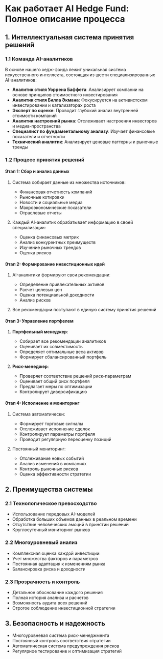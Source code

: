 
# Как работает AI Hedge Fund: Полное описание процесса

## 1. Интеллектуальная система принятия решений

### 1.1 Команда AI-аналитиков
В основе нашего хедж-фонда лежит уникальная система искусственного интеллекта, состоящая из шести специализированных AI-аналитиков:

- **Аналитик стиля Уоррена Баффета**: Анализирует компании на основе принципов стоимостного инвестирования
- **Аналитик стиля Билла Экмана**: Фокусируется на активистском инвестировании и катализаторах роста
- **Эксперт по оценке**: Проводит глубокий анализ внутренней стоимости компаний
- **Аналитик настроений рынка**: Отслеживает настроения инвесторов и медиа-пространства
- **Специалист по фундаментальному анализу**: Изучает финансовые показатели и отчетности
- **Технический аналитик**: Анализирует ценовые паттерны и рыночные тренды

### 1.2 Процесс принятия решений

#### Этап 1: Сбор и анализ данных
1. Система собирает данные из множества источников:
   - Финансовая отчетность компаний
   - Рыночные котировки
   - Новости и социальные медиа
   - Макроэкономические показатели
   - Отраслевые отчеты

2. Каждый AI-аналитик обрабатывает информацию в своей специализации:
   - Оценка финансовых метрик
   - Анализ конкурентных преимуществ
   - Изучение рыночных трендов
   - Оценка рисков

#### Этап 2: Формирование инвестиционных идей
1. AI-аналитики формируют свои рекомендации:
   - Определение привлекательных активов
   - Расчет целевых цен
   - Оценка потенциальной доходности
   - Анализ рисков

2. Все рекомендации поступают в единую систему принятия решений

#### Этап 3: Управление портфелем
1. **Портфельный менеджер**:
   - Собирает все рекомендации аналитиков
   - Оценивает их совместимость
   - Определяет оптимальные веса активов
   - Формирует сбалансированный портфель

2. **Риск-менеджер**:
   - Проверяет соответствие решений риск-параметрам
   - Оценивает общий риск портфеля
   - Предлагает меры по оптимизации
   - Контролирует диверсификацию

#### Этап 4: Исполнение и мониторинг
1. Система автоматически:
   - Формирует торговые сигналы
   - Отслеживает исполнение сделок
   - Контролирует параметры портфеля
   - Проводит регулярную переоценку позиций

2. Постоянный мониторинг:
   - Отслеживание новых событий
   - Анализ изменений в компаниях
   - Контроль рыночных рисков
   - Оценка эффективности стратегии

## 2. Преимущества системы

### 2.1 Технологическое превосходство
- Использование передовых AI-моделей
- Обработка больших объемов данных в реальном времени
- Отсутствие человеческих эмоций в принятии решений
- Круглосуточный мониторинг рынков

### 2.2 Многоуровневый анализ
- Комплексная оценка каждой инвестиции
- Учет множества факторов и параметров
- Постоянная адаптация к изменениям рынка
- Балансировка риска и доходности

### 2.3 Прозрачность и контроль
- Детальное обоснование каждого решения
- Полная история анализа и расчетов
- Возможность аудита всех решений
- Строгое соблюдение инвестиционной стратегии

## 3. Безопасность и надежность

- Многоуровневая система риск-менеджмента
- Постоянный контроль соответствия стратегии
- Автоматическая система предупреждения рисков
- Регулярное тестирование и оптимизация стратегий
